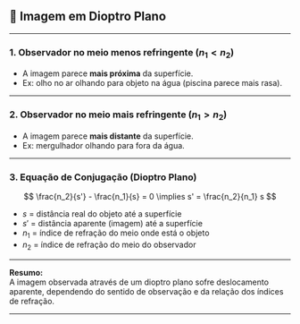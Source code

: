 ## 📏 Imagem em Dioptro Plano

---

### 1. Observador no meio menos refringente ($n_1 < n_2$)
- A imagem parece **mais próxima** da superfície.
- Ex: olho no ar olhando para objeto na água (piscina parece mais rasa).

---

### 2. Observador no meio mais refringente ($n_1 > n_2$)
- A imagem parece **mais distante** da superfície.
- Ex: mergulhador olhando para fora da água.

---

### 3. Equação de Conjugação (Dioptro Plano)

$$
\frac{n_2}{s'} - \frac{n_1}{s} = 0 \implies s' = \frac{n_2}{n_1} s
$$

- $s$ = distância real do objeto até a superfície  
- $s'$ = distância aparente (imagem) até a superfície  
- $n_1$ = índice de refração do meio onde está o objeto  
- $n_2$ = índice de refração do meio do observador

---

**Resumo:**  
A imagem observada através de um dioptro plano sofre deslocamento aparente, dependendo do sentido de observação e da relação dos índices de refração.

---

